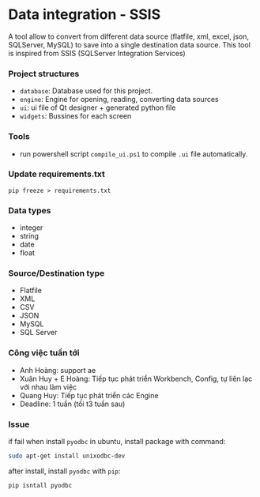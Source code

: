 # Data integration - SSIS 
A tool allow to convert from different data source (flatfile, xml, excel, json, SQLServer, MySQL) to save into a single destination data source. This tool is inspired from SSIS (SQLServer Integration Services)

### Project structures
- `database`: Database used for this project.
- `engine`: Engine for opening, reading, converting data sources
- `ui`: ui file of Qt designer + generated python file
- `widgets`: Bussines for each screen

### Tools
- run powershell script `compile_ui.ps1` to compile `.ui` file automatically.


### Update requirements.txt

```
pip freeze > requirements.txt
```

### Data types
- integer
- string
- date
- float

### Source/Destination type
- Flatfile
- XML
- CSV
- JSON
- MySQL
- SQL Server

### Công việc tuần tới
- Anh Hoàng: support ae
- Xuân Huy + E Hoàng: Tiếp tục phát triển Workbench, Config, tự liên lạc với nhau làm việc
- Quang Huy: Tiếp tục phát triển các Engine
- Deadline: 1 tuần (tối t3 tuần sau)

### Issue

if fail when install `pyodbc` in ubuntu, install package with command: 

```bash
sudo apt-get install unixodbc-dev
```

after install, install `pyodbc` with `pip`: 

```bash
pip isntall pyodbc
```
